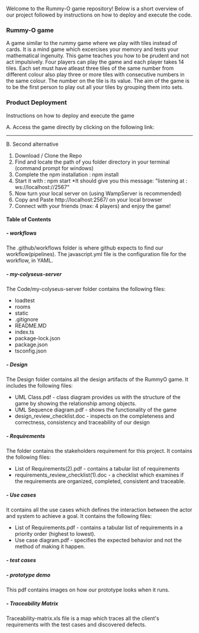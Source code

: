 Welcome to the Rummy-O game repository! Below is a short overview of our project followed by instructions on how to deploy and execute the code.

### Rummy-O game
A game similar to the rummy game where we play with tiles instead of cards. It is a mind game which excercises your memory and tests your mathematical ingenuity. This game teaches you how to be prudent and not act impulsively. Four players can play the game and each player takes 14 tiles. Each set must have atleast three tiles of the same number from different colour also play three or more tiles with consecutive numbers in the same colour. The number on the tile is its value.
The aim of the game is to be the first person to play out all your tiles by grouping them into sets.

### Product Deployment

Instructions on how to deploy and execute the game

A. Access the game directly by clicking on the following link:
________________________________________

B. Second alternative

1. Download / Clone the Repo
2. Find and locate the path of you folder directory in your terminal (command prompt for windows)
3. Complete the npm installation : npm install
4. Start it with : npm start
   *It should give you this message:  "listening at : ws://localhost://2567"
5. Now turn your local server on (using WampServer is recommended)
6. Copy and Paste http://localhost:2567/ on your local browser
7. Connect with your friends (max: 4 players) and enjoy the game!


#### Table of Contents

##### - workflows
The .github/workflows folder is where github expects to find our workflow(pipelines).
The javascript.yml file is the configuration file for the workflow, in YAML.

##### - my-colyseus-server
The Code/my-colyseus-server folder contains the following files:
* loadtest 
* rooms
* static
* .gitignore
* README.MD
* index.ts
* package-lock.json
* package.json
* tsconfig.json

##### - Design
The Design folder contains all the design artifacts of the RummyO game. It includes the following files:
* UML Class.pdf - class diagram provides us with the structure of the game by showing the relationship among objects. 
* UML Sequence diagram.pdf - shows the functionality of the game
* design_review_checklist.doc - inspects on the completeness and correctness, consistency and traceability of our design

##### - Requirements
The folder contains the stakeholders requirement for this project. It contains the following files:

* List of Requirements(2).pdf - contains a tabular list of requirements
* requirements_review_checklist(1).doc - a checklist which examines if the requirements are organized, completed, consistent and traceable. 

##### - Use cases 
It contains all the use cases which defines the interaction between the actor and system to achieve a goal. It contains the following files: 
* List of Requirements.pdf - contains a tabular list of requirements in a priority order (highest to lowest).
* Use case diagram.pdf - specifies the expected behavior and not the method of making it happen.

##### - test cases




##### - prototype demo 
This pdf contains images on how our prototype looks when it runs.


##### - Traceability Matrix
Traceability-matrix.xls file is a map which traces all the client's requirements with the test cases and discovered defects.






